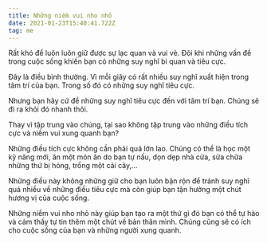 ```yaml
---
title: Những niềm vui nho nhỏ
date: 2021-01-23T15:40:41.722Z
tag: me
---
```

Rất khó để luôn luôn giữ được sự lạc quan và vui vẻ. Đôi khi những vấn đề trong cuộc sống khiến bạn có những suy nghĩ bi quan và tiêu cực.

Đây là điều bình thường. Vì mỗi giây có rất nhiều suy nghĩ xuất hiện trong tâm trí của bạn. Trong số đó có những suy nghĩ tiêu cực.

Nhưng bạn hãy cứ để những suy nghĩ tiêu cực đến với tâm trí bạn. Chúng sẽ đi ra khỏi đó nhanh thôi.

Thay vì tập trung vào chúng, tại sao không tập trung vào những điều tích cực và niềm vui xung quanh bạn?

Những điều tích cực không cần phải quá lớn lao. Chúng có thể là học một kỹ năng mới, ăn một món ăn do bạn tự nấu, dọn dẹp nhà cửa, sửa chữa những thứ bị hỏng, trồng một cái cây,...

Những điều này không những giữ cho bạn luôn bận rộn để tránh suy nghĩ quá nhiều về những điều tiêu cực mà còn giúp bạn tận hưởng một chút hương vị của cuộc sống. 

Những niềm vui nho nhỏ này giúp bạn tạo ra một thứ gì đó bạn có thể tự hào và cảm thấy tự tin thêm một chút về bản thân mình. Chúng cũng sẽ có ích cho cuộc sống của bạn và những người xung quanh.